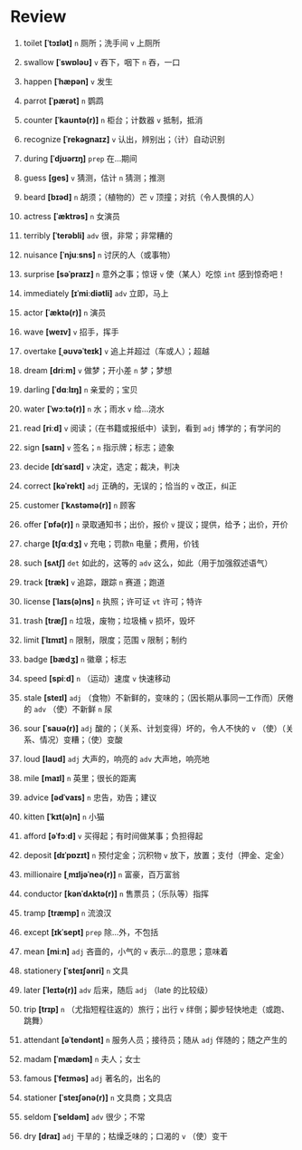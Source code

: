 # Review

1. toilet **[ˈtɔɪlət]** `n` 厕所；洗手间 `v` 上厕所

2. swallow **[ˈswɒləʊ]** `v` 吞下，咽下 `n` 吞，一口

3. happen **[ˈhæpən]** `v` 发生

4. parrot **[ˈpærət]** `n` 鹦鹉

5. counter **[ˈkaʊntə(r)]** `n` 柜台；计数器 `v` 抵制，抵消

6. recognize **[ˈrekəɡnaɪz]** `v` 认出，辨别出；（计）自动识别

7. during **[ˈdjʊərɪŋ]** `prep` 在...期间

8. guess **[ɡes]** `v` 猜测，估计 `n` 猜测；推测

9. beard **[bɪəd]** `n` 胡须；（植物的）芒 `v` 顶撞；对抗（令人畏惧的人）

10. actress **[ˈæktrəs]** `n` 女演员

11. terribly **[ˈterəbli]** `adv` 很，非常；非常糟的

12. nuisance **[ˈnjuːsns]** `n` 讨厌的人（或事物）

13. surprise **[səˈpraɪz]** `n` 意外之事；惊讶 `v` 使（某人）吃惊 `int` 感到惊奇吧！

14. immediately **[ɪˈmiːdiətli]** `adv` 立即，马上

15. actor **[ˈæktə(r)]** `n` 演员

16. wave **[weɪv]** `v` 招手，挥手

17. overtake **[ˌəʊvəˈteɪk]** `v` 追上并超过（车或人）；超越

18. dream **[driːm]** `v` 做梦；开小差 `n` 梦；梦想

19. darling **[ˈdɑːlɪŋ]** `n` 亲爱的；宝贝

20. water **[ˈwɔːtə(r)]** `n` 水；雨水 `v` 给...浇水

21. read **[riːd]** `v` 阅读；（在书籍或报纸中）读到，看到 `adj` 博学的；有学问的

22. sign **[saɪn]** `v` 签名；`n` 指示牌；标志；迹象

23. decide **[dɪˈsaɪd]** `v` 决定，选定；裁决，判决

24. correct **[kəˈrekt]** `adj` 正确的，无误的；恰当的 `v` 改正，纠正

25. customer **[ˈkʌstəmə(r)]** `n` 顾客

26. offer **[ˈɒfə(r)]** `n` 录取通知书；出价，报价 `v` 提议；提供，给予；出价，开价

27. charge **[tʃɑːdʒ]** `v` 充电；罚款`n` 电量；费用，价钱

28. such **[sʌtʃ]** `det` 如此的，这等的 `adv` 这么，如此（用于加强叙述语气）

29. track **[træk]** `v` 追踪，跟踪 `n` 赛道；跑道

30. license **[ˈlaɪs(ə)ns]** `n` 执照；许可证 `vt` 许可；特许

31. trash **[træʃ]** `n` 垃圾，废物；垃圾桶 `v` 损坏，毁坏

32. limit **[ˈlɪmɪt]** `n` 限制，限度；范围 `v` 限制；制约

33. badge **[bædʒ]** `n` 徽章；标志

34. speed **[spiːd]** `n` （运动）速度 `v` 快速移动

35. stale **[steɪl]** `adj` （食物）不新鲜的，变味的；（因长期从事同一工作而）厌倦的 `adv` （使）不新鲜 `n` 尿

36. sour **[ˈsaʊə(r)]** `adj` 酸的；（关系、计划变得）坏的，令人不快的 `v` （使）（关系、情况）变糟；（使）变酸

37. loud **[laʊd]** `adj` 大声的，响亮的 `adv` 大声地，响亮地

38. mile **[maɪl]** `n` 英里；很长的距离

39. advice **[ədˈvaɪs]** `n` 忠告，劝告；建议

40. kitten **[ˈkɪt(ə)n]** `n` 小猫

41. afford **[əˈfɔːd]** `v` 买得起；有时间做某事；负担得起

42. deposit **[dɪˈpɒzɪt]** `n` 预付定金；沉积物 `v` 放下，放置；支付（押金、定金）

43. millionaire **[ˌmɪljəˈneə(r)]** `n` 富豪，百万富翁

44. conductor **[kənˈdʌktə(r)]** `n` 售票员；（乐队等）指挥

45. tramp **[træmp]** `n` 流浪汉

46. except **[ɪkˈsept]** `prep` 除...外，不包括

47. mean **[miːn]** `adj` 吝啬的，小气的 `v` 表示...的意思；意味着

48. stationery **[ˈsteɪʃənri]** `n` 文具

49. later **[ˈleɪtə(r)]** `adv` 后来，随后 `adj` （late 的比较级）

50. trip **[trɪp]** `n` （尤指短程往返的）旅行；出行 `v` 绊倒；脚步轻快地走（或跑、跳舞）

51. attendant **[əˈtendənt]** `n` 服务人员；接待员；随从 `adj` 伴随的；随之产生的

52. madam **[ˈmædəm]** `n` 夫人；女士

53. famous **[ˈfeɪməs]** `adj` 著名的，出名的

54. stationer **[ˈsteɪʃənə(r)]** `n` 文具商；文具店

55. seldom **[ˈseldəm]** `adv` 很少；不常

56. dry **[draɪ]** `adj` 干旱的；枯燥乏味的；口渴的 `v` （使）变干
